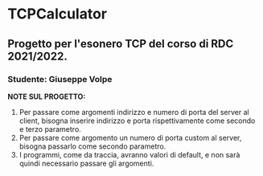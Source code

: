 # TCPCalculator
## Progetto per l'esonero TCP del corso di RDC 2021/2022.
### Studente: Giuseppe Volpe

**NOTE SUL PROGETTO:**
1. Per passare come argomenti indirizzo e numero di porta del server al client, bisogna inserire indirizzo e porta rispettivamente come secondo e terzo parametro.
2. Per passare come argomento un numero di porta custom al server, bisogna passarlo come secondo parametro.
3. I programmi, come da traccia, avranno valori di default, e non sarà quindi necessario passare gli argomenti.
